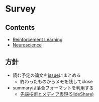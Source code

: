 # Survey

## Contents
- [Reinforcement Learning]()
- [Neuroscience]()

## 方針
- 読む予定の論文を[issue](https://github.com/TMats/survey/issues)にまとめる
  - 終わったものからメモを残してclose
- summaryは落合フォーマットを利用する
    - [先端技術とメディア表現(SlideShare)](https://www.slideshare.net/Ochyai/1-ftma15)


